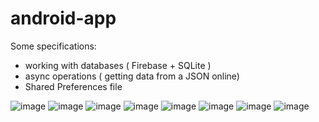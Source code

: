 # android-app

Some specifications:
* working with databases ( Firebase + SQLite )
* async operations ( getting data from a JSON online) 
* Shared Preferences file


![image](https://user-images.githubusercontent.com/72071682/114760079-9f9d2380-9d67-11eb-9d09-96695fe7b3ec.png)
![image](https://user-images.githubusercontent.com/72071682/114760091-a330aa80-9d67-11eb-8840-6f528b7d2e04.png)
![image](https://user-images.githubusercontent.com/72071682/114760100-a4fa6e00-9d67-11eb-9c44-1fa133c579a2.png)
![image](https://user-images.githubusercontent.com/72071682/114760103-a6c43180-9d67-11eb-8ab4-945bd4cfbb83.png)
![image](https://user-images.githubusercontent.com/72071682/114760112-a88df500-9d67-11eb-8658-f0f5ecaf8871.png)
![image](https://user-images.githubusercontent.com/72071682/114760118-aa57b880-9d67-11eb-9e4f-a0232d131073.png)
![image](https://user-images.githubusercontent.com/72071682/114760122-ab88e580-9d67-11eb-9215-0a704964113d.png)
![image](https://user-images.githubusercontent.com/72071682/114760132-adeb3f80-9d67-11eb-9c91-0b8a23e2e68a.png)
